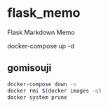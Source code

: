 # flask_memo
Flask Markdown Memo

docker-compose up -d

## gomisouji
```bash
docker-compose down -v
docker rmi $(docker images -q)
docker system prune
```